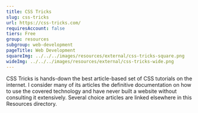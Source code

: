 ```yaml
---
title: CSS Tricks
slug: css-tricks
url: https://css-tricks.com/
requiresAccount: false
tiers: Free
group: resources
subgroup: web-development
pageTitle: Web Development
squareImg: ../../../images/resources/external/css-tricks-square.png
wideImg: ../../../images/resources/external/css-tricks-wide.png
---
```


CSS Tricks is hands-down the best article-based set of CSS tutorials on the internet.  I consider many of its articles the definitive documentation on how to use the covered technology and have never built a website without consulting it extensively.  Several choice articles are linked elsewhere in this Resources directory.
